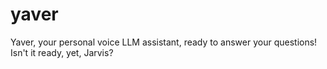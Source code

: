 # yaver
Yaver, your personal voice LLM assistant, ready to answer your questions! Isn't it ready, yet, Jarvis? 
